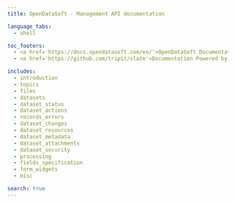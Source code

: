 ```yaml
---
title: OpenDataSoft - Management API documentation

language_tabs:
  - shell

toc_footers:
  - <a href='https://docs.opendatasoft.com/en/'>OpenDataSoft Documentation</a>
  - <a href='https://github.com/tripit/slate'>Documentation Powered by Slate</a>

includes:
  - introduction
  - topics
  - files
  - datasets
  - dataset_status
  - dataset_actions
  - records_errors
  - dataset_changes
  - dataset_resources
  - dataset_metadata
  - dataset_attachments
  - dataset_security
  - processing
  - fields_specification
  - form_widgets
  - misc

search: true
---
```

